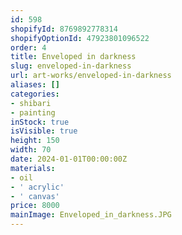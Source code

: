 ```yaml
---
id: 598
shopifyId: 8769892778314
shopifyOptionId: 47923801096522
order: 4
title: Enveloped in darkness
slug: enveloped-in-darkness
url: art-works/enveloped-in-darkness
aliases: []
categories:
- shibari
- painting
inStock: true
isVisible: true
height: 150
width: 70
date: 2024-01-01T00:00:00Z
materials:
- oil
- ' acrylic'
- ' canvas'
price: 8000
mainImage: Enveloped_in_darkness.JPG
---
```

